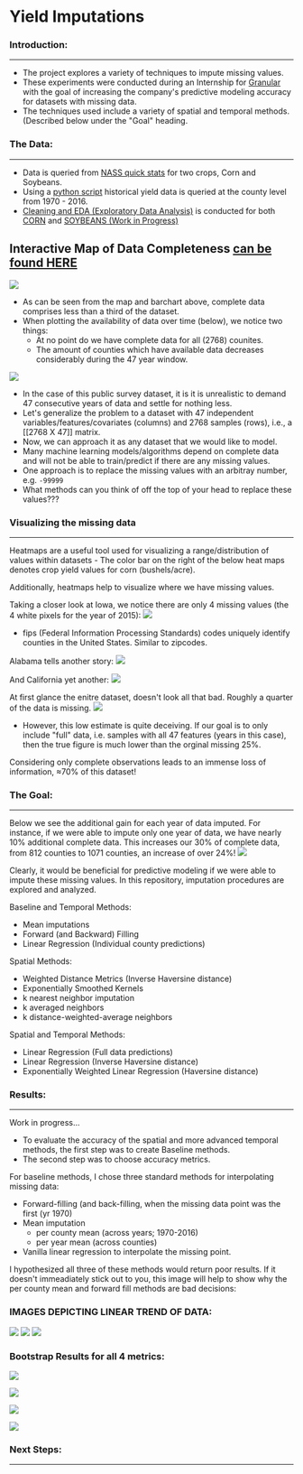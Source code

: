 # Yield Imputations

### Introduction:
-----------------
- The project explores a variety of techniques to impute missing values. 
- These experiments were conducted during an Internship for [Granular](www.granular.ag) with the goal of increasing the company's predictive modeling accuracy for datasets with missing data.
- The techniques used include a variety of spatial and temporal methods. (Described below under the "Goal" heading.

### The Data:
-------------
- Data is queried from [NASS quick stats](https://quickstats.nass.usda.gov/) for two crops, Corn and Soybeans.
- Using a [python script](eda/get_data.py) historical yield data is queried at the county level from 1970 - 2016. 
- [Cleaning and EDA (Exploratory Data Analysis)](eda/) is conducted for both [CORN](eda/corn_EDA.ipynb) and [SOYBEANS (Work in Progress)](eda/soybeans_EDA_WIP.ipynb)

## Interactive Map of Data Completeness [can be found HERE](https://s3.amazonaws.com/yieldimputations/counties_chloropleth_layers_40.html)

![](images/year_counts.png?raw=true)

- As can be seen from the map and barchart above, complete data comprises less than a third of the dataset. 
- When plotting the availability of data over time (below), we notice two things:
    - At no point do we have complete data for all (2768) counites.
    - The amount of counties which have available data decreases considerably during the 47 year window. 
    
![](images/available_historic_data.png?raw=true)


- In the case of this public survey dataset, it is it is unrealistic to demand 47 consecutive years of data and settle for nothing less. 
- Let's generalize the problem to a dataset with 47 independent variables/features/covariates (columns) and 2768 samples (rows), i.e., a [[2768 X 47]] matrix.
- Now, we can approach it as any dataset that we would like to model. 
- Many machine learning models/algorithms depend on complete data and will not be able to train/predict if there are any missing values. 
- One approach is to replace the missing values with an arbitray number, e.g. `-99999`
- What methods can you think of off the top of your head to replace these values???

### Visualizing the missing data
----
Heatmaps are a useful tool used for visualizing a range/distribution of values within datasets 
    - The color bar on the right of the below heat maps denotes crop yield values for corn (bushels/acre). 

Additionally, heatmaps help to visualize where we have missing values.

Taking a closer look at Iowa, we notice there are only 4 missing values (the 4 white pixels for the year of 2015):
![](images/IA_heatmap.png?raw=true)
* fips (Federal Information Processing Standards) codes uniquely identify counties in the United States. Similar to zipcodes. 

Alabama tells another story:
![](images/AL_heatmap.png?raw=true)

And California yet another:
![](images/CA_heatmap.png?raw=true)

At first glance the enitre dataset, doesn't look all that bad. Roughly a quarter of the data is missing. 
![](images/full_heatmap.png?raw=true)
- However, this low estimate is quite deceiving. If our goal is to only include "full" data, i.e. samples with all 47 features (years in this case), then the true figure is much lower than the orginal missing 25%. 

Considering only complete observations leads to an immense loss of information, ≈70% of this dataset! 


### The Goal: 
-------------
Below we see the additional gain for each year of data imputed. For instance, if we were able to impute only one year of data, we have nearly 10% additional complete data. This increases our 30% of complete data, from 812 counties to 1071 counties, an increase of over 24%!
![](images/cumulative_sum.png?raw=true)

Clearly, it would be beneficial for predictive modeling if we were able to impute these missing values. In this repository, imputation procedures are explored and analyzed.

Baseline and Temporal Methods:
- Mean imputations
- Forward (and Backward) Filling
- Linear Regression (Individual county predictions)

Spatial Methods:
- Weighted Distance Metrics (Inverse Haversine distance)
- Exponentially Smoothed Kernels
- k nearest neighbor imputation
- k averaged neighbors 
- k distance-weighted-average neighbors  

Spatial and Temporal Methods: 
- Linear Regression (Full data predictions)
- Linear Regression (Inverse Haversine distance)
- Exponentially Weighted Linear Regression (Haversine distance)

### Results: 
------------
Work in progress...

- To evaluate the accuracy of the spatial and more advanced temporal methods, the first step was to create Baseline methods.
- The second step was to choose accuracy metrics. 

For baseline methods, I chose three standard methods for interpolating missing data:
+ Forward-filling (and back-filling, when the missing data point was the first (yr 1970)
+ Mean imputation 
    + per county mean (across years; 1970-2016)
    + per year mean (across counties)
+ Vanilla linear regression to interpolate the missing point.

I hypothesized all three of these methods would return poor results. If it doesn't immeadiately stick out to you, this image will help to show  why the per county mean and forward fill methods are bad decisions:

### IMAGES DEPICTING LINEAR TREND OF DATA:
![](images/lr_ex_fip_21231.png?raw=true)
![](images/lr_ex_fip_31137.png?raw=true)
![](images/lr_ex_fip_39099.png?raw=true)


### Bootstrap Results for all 4 metrics: 
![](images/all_bootstrap_preds_mae.png?raw=true)

![](images/all_bootstrap_preds_mape.png?raw=true)

![](images/all_bootstrap_preds_rmse.png?raw=true)

![](images/all_bootstrap_preds_r2.png?raw=true)


### Next Steps:
----------------
